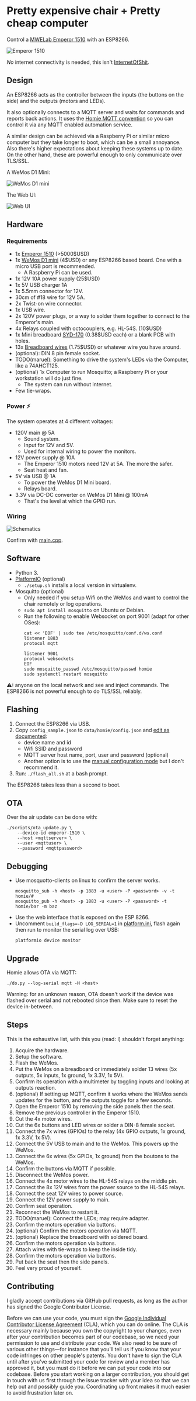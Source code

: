 # Pretty expensive chair + Pretty cheap computer

Control a [MWELab Emperor 1510](https://www.mwelab.com/) with an ESP8266.

![Emperor 1510](https://raw.githubusercontent.com/wiki/maruel/emperor-esp8266/wellbeing.jpg)

*No* internet connectivity is needed, this isn't
[InternetOfShit](https://twitter.com/internetofshit).


## Design

An ESP8266 acts as the controller between the inputs (the buttons on the side)
and the outputs (motors and LEDs).

It also optionally connects to a MQTT server and waits for commands and reports
back actions. It uses the [Homie MQTT
convention](https://github.com/homieiot/homie#convention) so you can control it
via any MQTT enabled automation service.

A similar design can be achieved via a Raspberry Pi or similar micro computer
but they take longer to boot, which can be a small annoyance. Also there's
higher expectations about keeping these systems up to date. On the other hand,
these are powerful enough to only communicate over TLS/SSL.

A WeMos D1 Mini:

![WeMos D1
mini](https://raw.githubusercontent.com/wiki/maruel/emperor-esp8266/d1_mini_v3.0.0_3_16x9.jpg)


The Web UI:

![Web
UI](https://raw.githubusercontent.com/wiki/maruel/emperor-esp8266/web_ui.png)


## Hardware

### Requirements

- 1x [Emperor 1510](https://www.mwelab.com/en/wheretobuy.html) (>5000$USD)
- 1x [WeMos D1 mini](https://www.wemos.cc/en/latest/d1/d1_mini.html) (4$USD) or any
  ESP8266 based board. One with a micro USB port is recommended.
  - A Raspberry Pi can be used.
- 1x 12V 10A power supply (25$USD)
- 1x 5V USB charger 1A
- 1x 5.5mm connector for 12V.
- 30cm of #18 wire for 12V 5A.
- 2x Twist-on wire connector.
- 1x USB wire.
- 2x 120V power plugs, or a way to solder them together to connect to the
	Emperor's main.
- 4x Relays coupled with octocouplers, e.g. HL-54S. (10$USD)
- 1x Mini breadboard
  [SYD-170](https://www.aliexpress.com/wholesale?SearchText=syb-170) (0.38$USD
  each) or a blank PCB with holes.
- 13x [Breadboard
  wires](https://www.aliexpress.com/wholesale?SearchText=140+breadboard+wires&SortType=price_asc)
  (1.75$USD) or whatever wire you have around.
- (optional): DIN 8 pin female socket.
- TODO(maruel): Something to drive the system's LEDs via the Computer, like a
  74AHCT125.
- (optional) 1x Computer to run Mosquitto; a Raspberry Pi or your workstation
  will do just fine.
  - The system can run without internet.
- Few tie-wraps.


### Power ⚡

The system operates at 4 different voltages:

- 120V main @ 5A
  - Sound system.
  - Input for 12V and 5V.
  - Used for internal wiring to power the monitors.
- 12V power supply @ 10A
	- The Emperor 1510 motors need 12V at 5A. The more the safer.
  - Seat heat and fan.
- 5V via USB @ 1A
  - To power the WeMos D1 Mini board.
  - Relays board.
- 3.3V via DC-DC converter on WeMos D1 Mini @ 100mA
	- That's the level at which the GPIO run.


### Wiring

![Schematics](https://raw.githubusercontent.com/wiki/maruel/emperor-esp8266/schematics.png)

Confirm with [main.cpp](src/main.cpp).


## Software

- Python 3.
- [PlatformIO](http://platformio.org) (optional)
  - `./setup.sh` installs a local version in virtualenv.
- Mosquitto (optional)
  - Only needed if you setup Wifi on the WeMos and want to control the chair
    remotely or log operations.
  - `sudo apt install mosquitto` on Ubuntu or Debian.
  - Run the following to enable Websocket on port 9001 (adapt for other OSes):
      ```
      cat << 'EOF' | sudo tee /etc/mosquitto/conf.d/ws.conf
      listener 1883
      protocol mqtt

      listener 9001
      protocol websockets
      EOF
      sudo mosquitto_passwd /etc/mosquitto/passwd homie
      sudo systemctl restart mosquitto
      ```

**⚠:** anyone on the local network and see and inject commands. The ESP8266 is
not powerful enough to do TLS/SSL reliably.


## Flashing

1. Connect the ESP8266 via USB.
2. Copy `config_sample.json` to `data/homie/config.json` and [edit as
   documented](https://homieiot.github.io/homie-esp8266/docs/2.0.0/configuration/json-configuration-file/):
   - device name and id
   - Wifi SSID and password
   - MQTT server host name, port, user and password (optional)
   - Another option is to use the [manual configuration
     mode](https://homieiot.github.io/homie-esp8266/docs/2.0.0/quickstart/getting-started/#connecting-to-the-ap-and-configuring-the-device)
     but I don't recommend it.
3. Run: `./flash_all.sh` at a bash prompt.

The ESP8266 takes less than a second to boot.

## OTA

Over the air update can be done with:

```
./scripts/ota_update.py \
    --device-id emperor-1510 \
    --host <mqttserver> \
    --user <mqttuser> \
    --password <mqttpassword>
```

## Debugging

- Use mosquotto-clients on linux to confirm the server works.
    ```
    mosquitto_sub -h <host> -p 1883 -u <user> -P <password> -v -t homie/#
    mosquitto_pub -h <host> -p 1883 -u <user> -P <password> -t homie/bar -m baz
    ```
- Use the web interface that is exposed on the ESP 8266.
- Uncomment `build_flags=-D LOG_SERIAL=1` in [platform.ini](platform.ini), flash
  again then run to monitor the serial log over USB:
    ```
    platformio device monitor
    ```

## Upgrade

Homie allows OTA via MQTT:

```
./do.py --log-serial mqtt -H <host>
```

Warning: for an unknown reason, OTA doesn't work if the device was flashed over
serial and not rebooted since then. Make sure to reset the device in-between.


## Steps

This is the exhaustive list, with this you (read: I) shouldn't forget anything:

1. Acquire the hardware.
1. Setup the software.
1. Flash the WeMos.
1. Put the WeMos on a breadboard or immediately solder 13 wires (5x outputs, 5x
   inputs, 1x ground, 1x 3.3V, 1x 5V).
1. Confirm its operation with a multimeter by toggling inputs and looking at
   outputs reaction.
1. (optional) If setting up MQTT, confirm it works where the WeMos sends updates
   for the button, and the outputs toggle for a few seconds.
1. Open the Emperor 1510 by removing the side panels then the seat.
1. Remove the previous controller in the Emperor 1510.
1. Cut the 4x motor wires.
1. Cut the 6x buttons and LED wires or solder a DIN-8 female socket.
1. Connect the 7x wires (GPIOs) to the relay (4x GPIO outputs, 1x ground, 1x
   3.3V, 1x 5V).
1. Connect the 5V USB to main and to the WeMos. This powers up the WeMos.
1. Connect the 6x wires (5x GPIOs, 1x ground) from the boutons to the WeMos.
1. Confirm the buttons via MQTT if possible.
1. Disconnect the WeMos power.
1. Connect the 4x motor wires to the HL-54S relays on the middle pin.
1. Connect the 8x 12V wires from the power source to the HL-54S relays.
1. Connect the seat 12V wires to power source.
1. Connect the 12V power supply to main.
1. Confirm seat operation.
1. Reconnect the WeMos to restart it.
1. TODO(maruel): Connect the LEDs; may require adapter.
1. Confirm the motors operation via buttons.
1. (optional) Confirm the motors operation via MQTT.
1. (optional) Replace the breadboard with soldered board.
  1. Confirm the motors operation via buttons.
1. Attach wires with tie-wraps to keep the inside tidy.
1. Confirm the motors operation via buttons.
1. Put back the seat then the side panels.
1. Feel very proud of yourself.


## Contributing

I gladly accept contributions via GitHub pull requests, as long as the author
has signed the Google Contributor License.

Before we can use your code, you must sign the [Google Individual Contributor
License Agreement](https://cla.developers.google.com/about/google-individual)
(CLA), which you can do online. The CLA is necessary mainly because you own the
copyright to your changes, even after your contribution becomes part of our
codebase, so we need your permission to use and distribute your code. We also
need to be sure of various other things—for instance that you'll tell us if you
know that your code infringes on other people's patents. You don't have to sign
the CLA until after you've submitted your code for review and a member has
approved it, but you must do it before we can put your code into our codebase.
Before you start working on a larger contribution, you should get in touch with
us first through the issue tracker with your idea so that we can help out and
possibly guide you. Coordinating up front makes it much easier to avoid
frustration later on.
